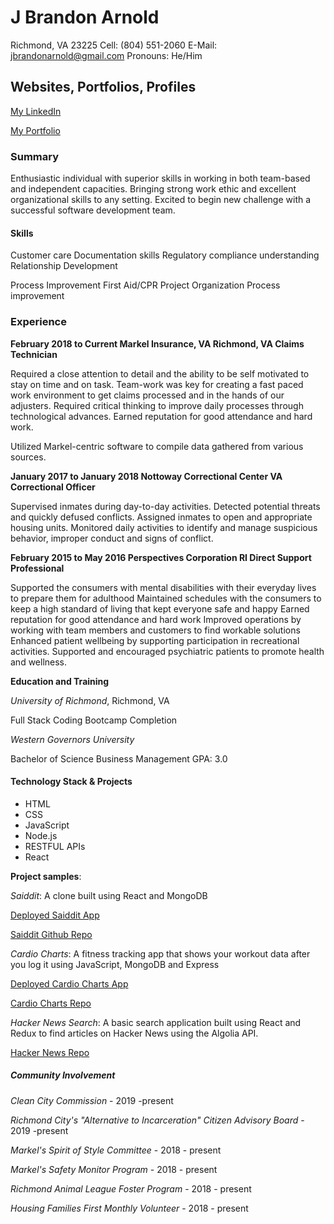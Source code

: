 # J Brandon Arnold

Richmond, VA 23225
Cell: (804) 551-2060
E-Mail: jbrandonarnold@gmail.com
Pronouns: He/Him

## Websites, Portfolios, Profiles

[My LinkedIn](https://www.linkedin.com/in/james-brandon-arnold-46b1a964/)

[My Portfolio](https://jbrandona119.github.io/updated-portfolio/)

### Summary

Enthusiastic individual with superior skills in working in both team-based and independent capacities. Bringing strong work ethic and excellent organizational skills to any setting. Excited to begin new challenge with a successful software development team.

#### Skills

Customer care
Documentation skills
Regulatory compliance understanding
Relationship Development

Process Improvement
First Aid/CPR
Project Organization
Process improvement

### Experience

**February 2018 to Current
Markel Insurance, VA Richmond, VA
Claims Technician**

Required a close attention to detail and the ability to be self motivated to stay on time and on task.
Team-work was key for creating a fast paced work environment to get claims processed and in the hands of our adjusters.
Required critical thinking to improve daily processes through technological advances.
Earned reputation for good attendance and hard work.

Utilized Markel-centric software to compile data gathered from various sources.

**January 2017 to January 2018
Nottoway Correctional Center VA
Correctional Officer**    

Supervised inmates during day-to-day activities.
Detected potential threats and quickly defused conflicts.
Assigned inmates to open and appropriate housing units.
Monitored daily activities to identify and manage suspicious behavior, improper conduct and signs of conflict.

**February 2015 to May 2016
Perspectives Corporation RI
Direct Support Professional**

Supported the consumers with mental disabilities with their everyday lives to prepare them for adulthood
Maintained schedules with the consumers to keep a high standard of living that kept everyone safe and happy
Earned reputation for good attendance and hard work
Improved operations by working with team members and customers to find workable solutions
Enhanced patient wellbeing by supporting participation in recreational activities.
Supported and encouraged psychiatric patients to promote health and wellness.

**Education and Training**

_University of Richmond_, Richmond, VA

Full Stack Coding Bootcamp Completion  

_Western Governors University_

Bachelor of Science Business Management 
GPA: 3.0

#### Technology Stack & Projects

* HTML
* CSS
* JavaScript
* Node.js
* RESTFUL APIs
* React

**Project samples**:

*Saiddit*: A clone built using React and MongoDB

[Deployed Saiddit App](https://saiddit-app.herokuapp.com/)

[Saiddit Github Repo](https://github.com/Z-Camp/Final-Project-First/)

*Cardio Charts*: A fitness tracking app that shows your workout data after you log it using JavaScript, MongoDB and Express

[Deployed Cardio Charts App](https://safe-sea-39049.herokuapp.com/)

[Cardio Charts Repo](https://github.com/Z-Camp/Project-2)

*Hacker News Search*: A basic search application built using React and Redux to find articles on Hacker News using the Algolia API.

[Hacker News Repo](https://github.com/jbrandona119/Hacker-News-Search)

##### Community Involvement

_Clean City Commission_ - 2019 -present

_Richmond City's "Alternative to Incarceration" Citizen Advisory Board_ - 2019 -present

_Markel's Spirit of Style Committee_ - 2018 - present

_Markel's Safety Monitor Program_ - 2018 - present

_Richmond Animal League Foster Program_ - 2018 - present

_Housing Families First Monthly Volunteer_ - 2018 - present

